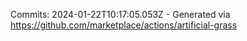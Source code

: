 Commits: 2024-01-22T10:17:05.053Z - Generated via https://github.com/marketplace/actions/artificial-grass
<br>
